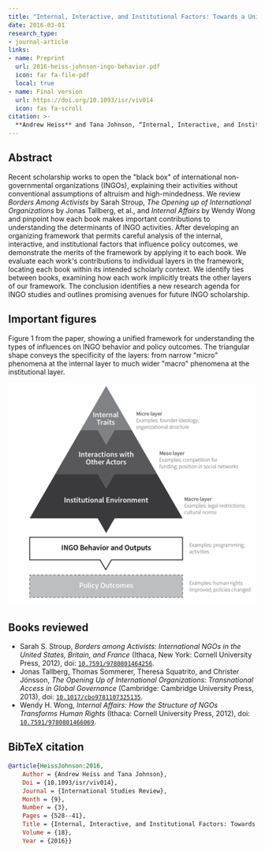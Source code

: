 ```yaml
---
title: "Internal, Interactive, and Institutional Factors: Towards a Unified Theory of INGO Behavior"
date: 2016-03-01
research_type: 
- journal-article
links:
- name: Preprint
  url: 2016-heiss-johnson-ingo-behavior.pdf
  icon: far fa-file-pdf
  local: true
- name: Final version
  url: https://doi.org/10.1093/isr/viv014
  icon: fas fa-scroll
citation: >-
  **Andrew Heiss** and Tana Johnson, “Internal, Interactive, and Institutional Factors: Towards a Unified Theory of INGO Behavior,” *International Studies Review* 18, no. 3 (September 2016): 528–41, doi: [`10.1093/isr/viv014`](http://doi.org/10.1093/isr/viv014).
---
```


## Abstract

Recent scholarship works to open the "black box" of international non-governmental organizations (INGOs), explaining their activities without conventional assumptions of altruism and high-mindedness. We review *Borders Among Activists* by Sarah Stroup, *The Opening up of International Organizations* by Jonas Tallberg, et al., and *Internal Affairs* by Wendy Wong and pinpoint how each book makes important contributions to understanding the determinants of INGO activities. After developing an organizing framework that permits careful analysis of the internal, interactive, and institutional factors that influence policy outcomes, we demonstrate the merits of the framework by applying it to each book. We evaluate each work's contributions to individual layers in the framework, locating each book within its intended scholarly context. We identify ties between books, examining how each work implicitly treats the other layers of our framework. The conclusion identifies a new research agenda for INGO studies and outlines promising avenues for future INGO scholarship.

## Important figures

Figure 1 from the paper, showing a unified framework for understanding the types of influences on INGO behavior and policy outcomes. The triangular shape conveys the specificity of the layers: from narrow "micro" phenomena at the internal layer to much wider "macro" phenomena at the institutional layer.

![A Unified Framework for Analyzing INGO Behavior and Outputs](isr-16_fig1.png)


## Books reviewed

- Sarah S. Stroup, *Borders among Activists: International NGOs in the United States, Britain, and France* (Ithaca, New York: Cornell University Press, 2012), doi: [`10.7591/9780801464256`](https://doi.org/10.7591/9780801464256).
- Jonas Tallberg, Thomas Sommerer, Theresa Squatrito, and Christer Jönsson, *The Opening Up of International Organizations: Transnational Access in Global Governance* (Cambridge: Cambridge University Press, 2013), doi: [`10.1017/cbo9781107325135`](https://doi.org/10.1017/cbo9781107325135).
- Wendy H. Wong, *Internal Affairs: How the Structure of NGOs Transforms Human Rights* (Ithaca: Cornell University Press, 2012), doi: [`10.7591/9780801466069`](https://doi.org/10.7591/9780801466069).


## BibTeX citation

```bibtex
@article{HeissJohnson:2016,
    Author = {Andrew Heiss and Tana Johnson},
    Doi = {10.1093/isr/viv014},
    Journal = {International Studies Review},
    Month = {9},
    Number = {3},
    Pages = {528--41},
    Title = {Internal, Interactive, and Institutional Factors: Towards a Unified Theory of {INGO} Behavior},
    Volume = {18},
    Year = {2016}}
```
